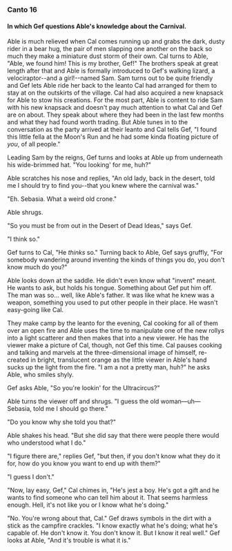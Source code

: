 ### Canto 16

#### In which Gef questions Able's knowledge about the Carnival.

Able is much relieved when Cal comes running up and grabs the dark, dusty rider in a bear hug, the pair of men slapping one another on the back so much they make a miniature dust storm of their own. Cal turns to Able, "Able, we found him! This is my brother, Gef!" The brothers speak at great length after that and Able is formally introduced to Gef's walking lizard, a velociraptor--and a  girl!--named Sam. Sam turns out to be quite friendly and Gef lets Able ride her back to the leanto Cal had arranged for them to stay at on the outskirts of the village. Cal had also acquired a new knapsack for Able to stow his creations. For the most part, Able is content to ride Sam with his new knapsack and doesn't pay much attention to what Cal and Gef are on about. They speak about where they had been in the last few months and what they had found worth trading. But Able tunes in to the conversation as the party arrived at their leanto and Cal tells Gef, "I found this little fella at the Moon's Run and he had some kinda floating picture of *you*, of all people."

Leading Sam by the reigns, Gef turns and looks at Able up from underneath his wide-brimmed hat. "You looking' for me, huh?"

Able scratches his nose and replies, "An old lady, back in the desert, told me I should try to find you--that you knew where the carnival was."

"Eh. Sebasia. What a weird old crone."

Able shrugs.

"So you must be from out in the Desert of Dead Ideas," says Gef.

"I think so."

Gef turns to Cal, "He *thinks* so." Turning back to Able, Gef says gruffly, "For somebody wandering around inventing the kinds of things you do, you don't know much do you?"

Able looks down at the saddle. He didn't even know what "invent" meant. He wants to ask, but holds his tongue. Something about Gef put him off. The man was so... well, like Able's father. It was like what he knew was a weapon, something you used to put other people in their place. He wasn't easy-going like Cal.

They make camp by the leanto for the evening, Cal cooking for all of them over an open fire and Able uses the time to manipulate one of the new rollys into a light scatterer and then makes that into a new viewer. He has the viewer make a picture of Cal, though, not Gef this time. Cal pauses cooking and talking and marvels at the three-dimensional image of himself, re-created in bright, translucent orange as the little viewer in Able's hand sucks up the light from the fire. "I am a not a pretty man, huh?" he asks Able, who smiles shyly.

Gef asks Able, "So you're lookin' for the Ultracircus?"

Able turns the viewer off and shrugs. "I guess the old woman—uh—Sebasia, told me I should go there."

"Do you know why she told you that?"

Able shakes his head. "But she did say that there were people there would who understood what I do."

"I figure there are," replies Gef, "but then, if you don't know what they do it for, how do you know you want to end up with them?"

"I guess I don't."

"Now, lay easy, Gef," Cal chimes in, "He's jest a boy. He's got a gift and he wants to find someone who can tell him about it. That seems harmless enough. Hell, it's not like you or I know what he's doing."

"No. You're wrong about that, Cal." Gef draws symbols in the dirt with a stick as the campfire crackles. "I know exactly what he's doing; what he's capable of. He don't know it. You don't know it. But I know it real well." Gef looks at Able, "And it's trouble is what it is."